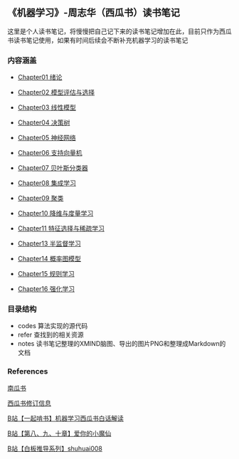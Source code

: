 ## 《机器学习》-周志华（西瓜书）读书笔记

这里是个人读书笔记，将慢慢把自己记下来的读书笔记增加在此，目前只作为西瓜书读书笔记使用，如果有时间后续会不断补充机器学习的读书笔记

### 内容涵盖

- [Chapter01 绪论](https://github.com/Ryuchen/Machine-Learning-Notes/blob/master/notes/chapter01/README.md)

- [Chapter02 模型评估与选择](https://github.com/Ryuchen/Machine-Learning-Notes/blob/master/notes/chapter02/README.md)

- [Chapter03 线性模型]()

- [Chapter04 决策树]()

- [Chapter05 神经网络]()

- [Chapter06 支持向量机]()

- [Chapter07 贝叶斯分类器]()

- [Chapter08 集成学习]()

- [Chapter09 聚类]()

- [Chapter10 降维与度量学习]()

- [Chapter11 特征选择与稀疏学习]()

- [Chapter13 半监督学习]()

- [Chapter14 概率图模型]()

- [Chapter15 规则学习]()

- [Chapter16 强化学习]()


### 目录结构

- codes 算法实现的源代码
- refer 查找到的相关资源
- notes 读书笔记整理的XMIND脑图、导出的图片PNG和整理成Markdown的文档

### References

[南瓜书](https://datawhalechina.github.io/pumpkin-book/)

[西瓜书修订信息](https://cs.nju.edu.cn/zhouzh/zhouzh.files/publication/MLbook2016.htm)

[B站【一起啃书】机器学习西瓜书白话解读](https://www.bilibili.com/video/BV17J411C7zZ?from=search&seid=15545210339377283900)

[B站【第八、九、十章】爱你的小魔仙](https://space.bilibili.com/526523637)

[B站【白板推导系列】shuhuai008](https://space.bilibili.com/97068901?from=search&seid=17581486286883392677)